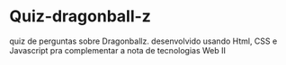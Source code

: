 # Quiz-dragonball-z
quiz de perguntas sobre Dragonballz. desenvolvido usando Html, CSS e Javascript pra complementar a nota de tecnologias Web II
